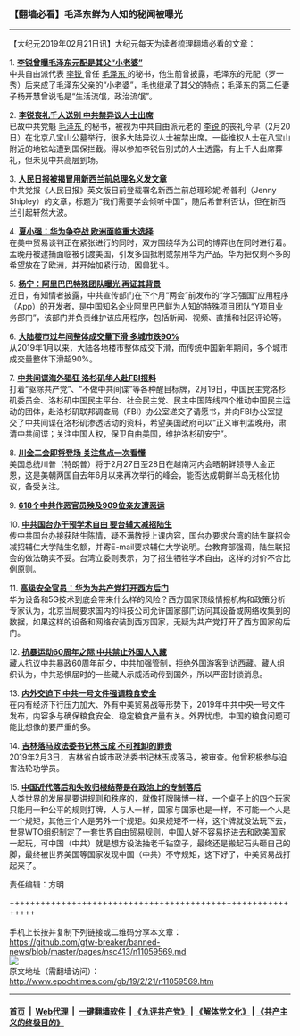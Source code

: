 ### 【翻墙必看】毛泽东鲜为人知的秘闻被曝光
------------------------

<p>
 【大纪元2019年02月21日讯】大纪元每天为读者梳理翻墙必看的文章：
</p>
<p>
 1.
 <b>
  <a href="http://www.epochtimes.com/gb/19/2/20/n11059293.htm" rel="noopener noreferrer" target="_blank">
   李锐曾曝毛泽东元配是其父“小老婆”
  </a>
 </b>
 <br/>
 中共自由派代表
 <a href="http://www.epochtimes.com/gb/tag/%E6%9D%8E%E9%94%90.html">
  李锐
 </a>
 曾任
 <a href="http://www.epochtimes.com/gb/tag/%E6%AF%9B%E6%B3%BD%E4%B8%9C.html">
  毛泽东
 </a>
 的秘书，他生前曾披露，毛泽东的元配（罗一秀）后来成了毛泽东父亲的“小老婆”，毛也继承了其父的特点；毛泽东的第二任妻子杨开慧曾说毛是“生活流氓，政治流氓”。
</p>
<p>
 2.
 <b>
  <a href="http://www.epochtimes.com/gb/19/2/20/n11057125.htm" rel="noopener noreferrer" target="_blank">
   李锐丧礼千人送别 中共禁异议人士出席
  </a>
 </b>
 <br/>
 已故中共党魁
 <a href="http://www.epochtimes.com/gb/tag/%E6%AF%9B%E6%B3%BD%E4%B8%9C.html">
  毛泽东
 </a>
 的秘书，被视为中共自由派元老的
 <a href="http://www.epochtimes.com/gb/tag/%E6%9D%8E%E9%94%90.html">
  李锐
 </a>
 的丧礼今早（2月20日）在北京八宝山公墓举行，很多大陆异议人士被禁出席。一些维权人士在八宝山附近的地铁站遭到国保拦截。得以参加李锐告别式的人士透露，有上千人出席葬礼，但未见中共高层到场。
</p>
<p>
 3.
 <b>
  <a href="http://www.epochtimes.com/gb/19/2/20/n11059318.htm" rel="noopener noreferrer" target="_blank">
   人民日报被揭冒用新西兰前总理名义发文章
  </a>
 </b>
 <br/>
 中共党报《人民日报》英文版日前登载署名新西兰前总理珍妮·希普利（Jenny Shipley）的文章，标题为“我们需要学会倾听中国”，随后希普利否认，但在新西兰引起轩然大波。
</p>
<p>
 4.
 <b>
  <a href="http://www.epochtimes.com/gb/19/2/21/n11059538.htm" rel="noopener noreferrer" target="_blank">
   夏小强：华为争夺战 欧洲面临重大选择
  </a>
 </b>
 <br/>
 在美中贸易谈判正在紧张进行的同时，双方围绕华为公司的博弈也在同时进行着。孟晚舟被逮捕面临被引渡美国，引发多国抵制或禁用华为产品。华为把仅剩不多的希望放在了欧洲，并开始加紧行动，困兽犹斗。
</p>
<p>
 5.
 <b>
  <a href="http://www.epochtimes.com/gb/19/2/20/n11058810.htm" rel="noopener noreferrer" target="_blank">
   杨宁：阿里巴巴特殊团队曝光 再证其背景
  </a>
 </b>
 <br/>
 近日，有知情者披露，中共宣传部门在下个月“两会”前发布的“学习强国”应用程序（App）的开发者，是中国知名企业阿里巴巴鲜为人知的特殊项目团队“Y项目业务部门”，该部门并负责维护该应用程序，包括新闻、视频、直播和社区评论等。
</p>
<p>
 6.
 <b>
  <a href="http://www.epochtimes.com/gb/19/2/20/n11057895.htm" rel="noopener noreferrer" target="_blank">
   大陆楼市过年间整体成交量下滑 多城市跌90%
  </a>
 </b>
 <br/>
 从2019年1月以来，大陆各地楼市整体成交下滑，而传统中国新年期间，多个城市成交量整体下滑超90%。
</p>
<p>
 7.
 <b>
  <a href="http://www.epochtimes.com/gb/19/2/20/n11057187.htm" rel="noopener noreferrer" target="_blank">
   中共间谍海外猖狂 洛杉矶华人赴FBI报料
  </a>
 </b>
 <br/>
 打着“驱除共产党”、“不做中共间谍”等各种醒目标牌，2月19日，中国民主党洛杉矶委员会、洛杉矶中国民主平台、社会民主党、民主中国阵线四个推动中国民主运动的团体，赴洛杉矶联邦调查局（FBI）办公室递交了请愿书，并向FBI办公室提交了中共间谍在洛杉矶渗透活动的资料，希望美国政府可以“正义审判孟晚舟，肃清中共间谍；关注中国人权，保卫自由美国，维护洛杉矶安宁”。
</p>
<p>
 8.
 <b>
  <a href="http://www.epochtimes.com/gb/19/2/20/n11058793.htm" rel="noopener noreferrer" target="_blank">
   川金二会即将登场 关注焦点一次看懂
  </a>
 </b>
 <br/>
 美国总统川普（特朗普）将于2月27日至28日在越南河内会晤朝鲜领导人金正恩，这是美朝两国自去年6月以来再次举行的峰会，能否达成朝鲜半岛无核化协议，备受关注。
</p>
<p>
 9.
 <b>
  <a href="http://www.epochtimes.com/gb/19/2/20/n11058471.htm" rel="noopener noreferrer" target="_blank">
   618个中共作恶官员殃及909位亲友遭恶运
  </a>
 </b>
</p>
<p>
 10.
 <b>
  <a href="http://www.epochtimes.com/gb/19/2/20/n11058354.htm" rel="noopener noreferrer" target="_blank">
   中共国台办干预学术自由 要台辅大减招陆生
  </a>
 </b>
 <br/>
 传中共国台办接获陆生陈情，疑不满教授上课内容，国台办要求台湾的陆生联招会减招辅仁大学陆生名额，并寄E-mail要求辅仁大学说明。台教育部强调，陆生联招会的做法确实不妥。台湾立委则表示，为了招生牺牲学术自由，这样的对价不合比例原则。
</p>
<p>
 11.
 <b>
  <a href="http://www.epochtimes.com/gb/19/2/20/n11059100.htm" rel="noopener noreferrer" target="_blank">
   高级安全官员：华为为共产党打开西方后门
  </a>
 </b>
 <br/>
 华为设备和5G技术到底会带来什么样的风险？西方国家顶级情报机构和政策分析专家认为，北京当局要求国内的科技公司允许国家部门访问其设备或网络收集到的数据，如果这样的设备和网络安装到西方国家，无疑为共产党打开了西方国家的后门。
</p>
<p>
 12.
 <b>
  <a href="http://www.epochtimes.com/gb/19/2/20/n11058743.htm" rel="noopener noreferrer" target="_blank">
   抗暴运动60周年之际 中共禁止外国人入藏
  </a>
 </b>
 <br/>
 藏人抗议中共暴政60周年前夕，中共加强管制，拒绝外国游客到访西藏。藏人组织认为，中共恐惧届时的一些藏人示威活动传到国外，所以严密封锁消息。
</p>
<p>
 13.
 <b>
  <a href="http://www.epochtimes.com/gb/19/2/20/n11058759.htm" rel="noopener noreferrer" target="_blank">
   内外交迫下 中共一号文件强调粮食安全
  </a>
 </b>
 <br/>
 在内有经济下行压力加大、外有中美贸易战等形势下，2019年中共中央一号文件发布，内容多与确保粮食安全、稳定粮食产量有关。外界忧虑，中国的粮食问题可能比想像的要严重的多。
</p>
<p>
 14.
 <b>
  <a href="http://www.epochtimes.com/gb/19/2/19/n11056329.htm" rel="noopener noreferrer" target="_blank">
   吉林落马政法委书记林玉成 不可推卸的罪责
  </a>
 </b>
 <br/>
 2019年2月3日，吉林省白城市政法委书记林玉成落马，被审查。他曾积极参与迫害法轮功学员。
</p>
<p>
 15.
 <b>
  <a href="http://www.epochtimes.com/gb/19/2/21/n11059492.htm" rel="noopener noreferrer" target="_blank">
   中国近代落后和失败归根结蒂是在政治上的专制落后
  </a>
 </b>
 <br/>
 人类世界的发展是要讲规则和秩序的，就像打牌赌博一样，一个桌子上的四个玩家只能用一种公平的规则打牌，人与人一样，国家与国家也是一样，不可能一个人是一个规矩，其他三个人是另外一个规矩。如果规矩不一样，这个牌就没法玩下去，世界WTO组织制定了一套世界自由贸易规则，中国人好不容易挤进去和欧美国家一起玩，可中国（中共）就是想方设法抽老千钻空子，最终还是搬起石头砸自己的脚，最终被世界美国等国家发现中国（中共）不守规矩，这下好了，中美贸易战打起来了。
</p>
<p>
 责任编辑：方明
</p>

+++++++++++++++++++++++++++++++++++++++++++++++++++++++++++<br/><br/>
手机上长按并复制下列链接或二维码分享本文章：<br/>
https://github.com/gfw-breaker/banned-news/blob/master/pages/nsc413/n11059569.md <br/>
<a href='https://github.com/gfw-breaker/banned-news/blob/master/pages/nsc413/n11059569.md'><img src='https://github.com/gfw-breaker/banned-news/blob/master/pages/nsc413/n11059569.md.png'/></a> <br/>
原文地址（需翻墙访问）：http://www.epochtimes.com/gb/19/2/21/n11059569.htm


------------------------
#### [首页](https://github.com/gfw-breaker/banned-news/blob/master/README.md) &nbsp;|&nbsp; [Web代理](https://github.com/labour-camp/helloworld) &nbsp;|&nbsp; [一键翻墙软件](https://github.com/gfw-breaker/nogfw/blob/master/README.md) &nbsp;| [《九评共产党》](https://github.com/gfw-breaker/9ping.md/blob/master/README.md#九评之一评共产党是什么) | [《解体党文化》](https://github.com/gfw-breaker/jtdwh.md/blob/master/README.md) | [《共产主义的终极目的》](https://github.com/gfw-breaker/gczydzjmd.md/blob/master/README.md)

